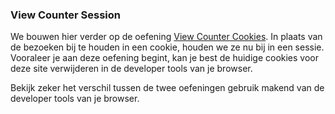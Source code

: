 ### View Counter Session

We bouwen hier verder op de oefening [View Counter Cookies](../view-counter-cookies/README.md). In plaats van de bezoeken bij te houden in een cookie, houden we ze nu bij in een sessie. Vooraleer je aan deze oefening begint, kan je best de huidige cookies voor deze site verwijderen in de developer tools van je browser.

Bekijk zeker het verschil tussen de twee oefeningen gebruik makend van de developer tools van je browser. 